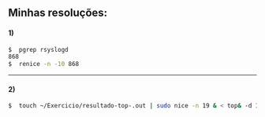 ## Minhas resoluções:

#### 1)

```bash
$  pgrep rsyslogd
868
$  renice -n -10 868
```

_______________________________________________________________________________________________________________________________________________________________________

#### 2)

```bash
$  touch ~/Exercicio/resultado-top-.out | sudo nice -n 19 & < top& -d 10
```